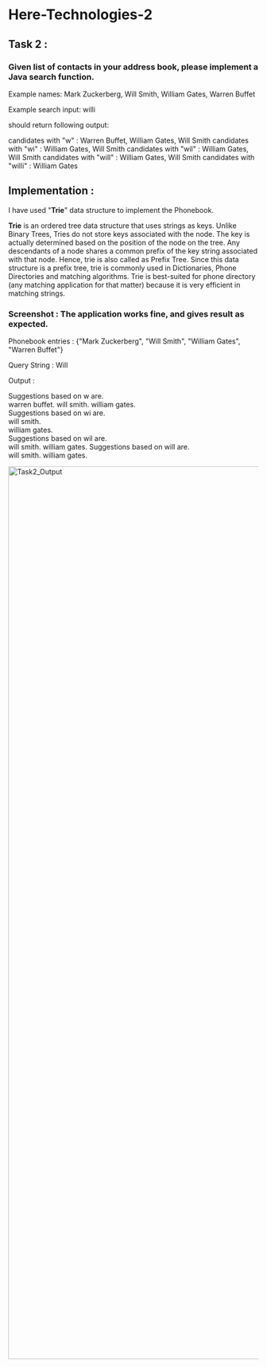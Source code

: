 # Here-Technologies-2

## Task 2 :

### Given list of contacts in your address book, please implement a Java search function. 

Example names: Mark Zuckerberg, Will Smith, William Gates, Warren Buffet

Example search input: willi 

should return following output:

candidates with "w" : Warren Buffet, William Gates, Will Smith 
candidates with "wi" : William Gates, Will Smith 
candidates with "wil" : William Gates, Will Smith 
candidates with "will" : William Gates, Will Smith 
candidates with "willi" : William Gates


## Implementation :

I have used "**Trie**" data structure to implement the Phonebook. 

**Trie** is an ordered tree data structure that uses strings as keys. Unlike Binary Trees, Tries do not store keys associated with the node. The key is actually determined based on the position of the node on the tree. Any descendants of a node shares a common prefix of the key string associated with that node. Hence, trie is also called as Prefix Tree. Since this data structure is a prefix tree, trie is commonly used in Dictionaries, Phone Directories and matching algorithms. Trie is best-suited for phone directory (any matching application for that matter) because it is very efficient in matching strings.


### Screenshot : The application works fine, and gives result as expected.

Phonebook entries : {"Mark Zuckerberg", "Will Smith", "William Gates", "Warren Buffet"}

Query String : Will

Output : 

Suggestions based on w are.   
warren buffet. 
will smith. 
william gates.   
Suggestions based on wi are.    
will smith.   
william gates.   
Suggestions based on wil are.    
will smith. 
william gates. 
Suggestions based on will are.  
will smith. 
william gates. 






<img width="1792" alt="Task2_Output" src="https://user-images.githubusercontent.com/30754286/150232727-600eb27d-2ba1-4bb1-9fb4-6959454f0d5d.png">
